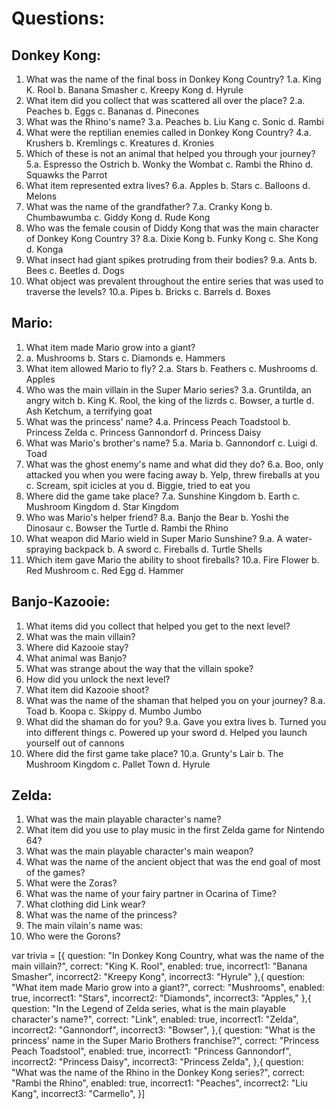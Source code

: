 # Questions:

## Donkey Kong:

1. What was the name of the final boss in Donkey Kong Country?
1.a. King K. Rool b. Banana Smasher c. Kreepy Kong d. Hyrule 
2. What item did you collect that was scattered all over the place?
2.a. Peaches b. Eggs c. Bananas d. Pinecones
3. What was the Rhino's name?
3.a. Peaches b. Liu Kang c. Sonic d. Rambi
4. What were the reptilian enemies called in Donkey Kong Country?
4.a. Krushers b. Kremlings c. Kreatures d. Kronies
5. Which of these is not an animal that helped you through your journey?
5.a. Espresso the Ostrich b. Wonky the Wombat c. Rambi the Rhino d. Squawks the Parrot
6. What item represented extra lives?
6.a. Apples b. Stars c. Balloons d. Melons
7. What was the name of the grandfather?
7.a. Cranky Kong b. Chumbawumba c. Giddy Kong d. Rude Kong
8. Who was the female cousin of Diddy Kong that was the main character of Donkey Kong Country 3?
8.a. Dixie Kong b. Funky Kong c. She Kong d. Konga
9. What insect had giant spikes protruding from their bodies?
9.a. Ants b. Bees c. Beetles d. Dogs
10. What object was prevalent throughout the entire series that was used to traverse the levels?
10.a. Pipes b. Bricks c. Barrels d. Boxes

## Mario:

1. What item made Mario grow into a giant?
1. a. Mushrooms b. Stars c. Diamonds e. Hammers
2. What item allowed Mario to fly?
2.a. Stars b. Feathers c. Mushrooms d. Apples
3. Who was the main villain in the Super Mario series?
3.a. Gruntilda, an angry witch b. King K. Rool, the king of the lizrds c. Bowser, a turtle d. Ash Ketchum, a terrifying goat
4. What was the princess' name?
4.a. Princess Peach Toadstool b. Princess Zelda c. Princess Gannondorf d. Princess Daisy
5. What was Mario's brother's name?
5.a. Maria b. Gannondorf c. Luigi d. Toad
6. What was the ghost enemy's name and what did they do?
6.a. Boo, only attacked you when you were facing away b. Yelp, threw fireballs at you c. Scream, spit icicles at you d. Biggie, tried to eat you
7. Where did the game take place?
7.a. Sunshine Kingdom b. Earth c. Mushroom Kingdom d. Star Kingdom
8. Who was Mario's helper friend?
8.a. Banjo the Bear b. Yoshi the Dinosaur c. Bowser the Turtle d. Rambi the Rhino
9. What weapon did Mario wield in Super Mario Sunshine?
9.a. A water-spraying backpack b. A sword c. Fireballs d. Turtle Shells
10. Which item gave Mario the ability to shoot fireballs?
10.a. Fire Flower b. Red Mushroom c. Red Egg d. Hammer

## Banjo-Kazooie:

1. What items did you collect that helped you get to the next level?
2. What was the main villain?
3. Where did Kazooie stay?
4. What animal was Banjo?
5. What was strange about the way that the villain spoke?
6. How did you unlock the next level?
7. What item did Kazooie shoot?
8. What was the name of the shaman that helped you on your journey?
8.a. Toad b. Koopa c. Skippy d. Mumbo Jumbo
9. What did the shaman do for you?
9.a. Gave you extra lives b. Turned you into different things c. Powered up your sword d. Helped you launch yourself out of cannons
10. Where did the first game take place?
10.a. Grunty's Lair b. The Mushroom Kingdom c. Pallet Town d. Hyrule

## Zelda:
1. What was the main playable character's name?
2. What item did you use to play music in the first Zelda game for Nintendo 64?
3. What was the main playable character's main weapon?
4. What was the name of the ancient object that was the end goal of most of the games?
5. What were the Zoras?
6. What was the name of your fairy partner in Ocarina of Time?
7. What clothing did Link wear?
8. What was the name of the princess?
9. The main vilain's name was:
10. Who were the Gorons?

var trivia = [{
  question: "In Donkey Kong Country, what was the name of the main villain?",
  correct: "King K. Rool",
  enabled: true,
  incorrect1: "Banana Smasher",
  incorrect2: "Kreepy Kong",
  incorrect3: "Hyrule"
},{
  question: "What item made Mario grow into a giant?",
  correct: "Mushrooms",
  enabled: true,
  incorrect1: "Stars",
  incorrect2: "Diamonds",
  incorrect3: "Apples,"
},{
  question: "In the Legend of Zelda series, what is the main playable character's name?",
  correct: "Link",
  enabled: true,
  incorrect1: "Zelda",
  incorrect2: "Gannondorf",
  incorrect3: "Bowser",
},{
    question: "What is the princess' name in the Super Mario Brothers franchise?",
    correct: "Princess Peach Toadstool",
    enabled: true,
    incorrect1: "Princess Gannondorf",
    incorrect2: "Princess Daisy",
    incorrect3: "Princess Zelda",
  },{
      question: "What was the name of the Rhino in the Donkey Kong series?",
      correct: "Rambi the Rhino",
      enabled: true,
      incorrect1: "Peaches",
      incorrect2: "Liu Kang",
      incorrect3: "Carmello",
    }]